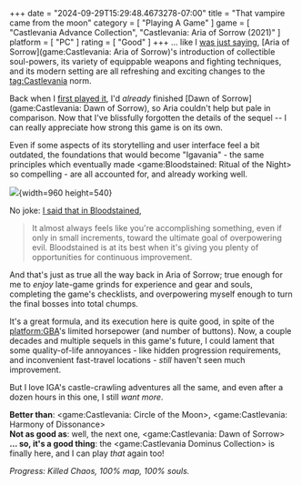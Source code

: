 +++
date = "2024-09-29T15:29:48.4673278-07:00"
title = "That vampire came from the moon"
category = [ "Playing A Game" ]
game = [ "Castlevania Advance Collection", "Castlevania: Aria of Sorrow (2021)" ]
platform = [ "PC" ]
rating = [ "Good" ]
+++
... like I [was just saying]($SiteBaseURL$2024/09/29/a-whip-blast-from-advances-past/), [Aria of Sorrow](game:Castlevania: Aria of Sorrow)'s introduction of collectible soul-powers, its variety of equippable weapons and fighting techniques, and its modern setting are all refreshing and exciting changes to the <tag:Castlevania> norm.

Back when I [first played it]($SiteBaseURL$2006/05/29/castlevania-aria-of-sorrow-2/), I'd *already* finished [Dawn of Sorrow](game:Castlevania: Dawn of Sorrow), so Aria couldn't help but pale in comparison.  Now that I've blissfully forgotten the details of the sequel -- I can really appreciate how strong this game is on its own.

Even if some aspects of its storytelling and user interface feel a bit outdated, the foundations that would become "Igavania" - the same principles which eventually made <game:Bloodstained: Ritual of the Night> so compelling - are all accounted for, and already working well.

![]($SiteBaseURL$castlevania-aria-of-sorrow_arikado.jpg){width=960 height=540}

No joke: [I said that in Bloodstained]($SiteBaseURL$2019/06/30/what-is-an-igavania-a-joyful-little-pile-of-secrets/),

> It almost always feels like you're accomplishing something, even if only in small increments, toward the ultimate goal of overpowering evil. Bloodstained is at its best when it's giving you plenty of opportunities for continuous improvement.

And that's just as true all the way back in Aria of Sorrow; true enough for me to *enjoy* late-game grinds for experience and gear and souls, completing the game's checklists, and overpowering myself enough to turn the final bosses into total chumps.

It's a great formula, and its execution here is quite good, in spite of the <platform:GBA>'s limited horsepower (and number of buttons).  Now, a couple decades and multiple sequels in this game's future, I could lament that some quality-of-life annoyances - like hidden progression requirements, and inconvenient fast-travel locations - *still* haven't seen much improvement.

But I love IGA's castle-crawling adventures all the same, and even after a dozen hours in this one, I still *want more*.

**Better than**: <game:Castlevania: Circle of the Moon>, <game:Castlevania: Harmony of Dissonance>  
**Not as good as**: well, the next one, <game:Castlevania: Dawn of Sorrow>  
**... so, it's a good thing**: the <game:Castlevania Dominus Collection> is finally here, and I can play *that* again too!

*Progress: Killed Chaos, 100% map, 100% souls.*
